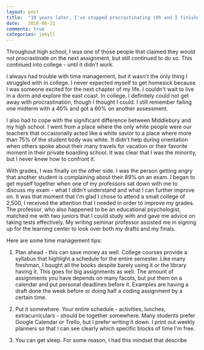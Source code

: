 ```yaml
---
layout: post
title:  "19 years later, I've stopped procrastinating (Oh and I finished my first year at college!)"
date:   2016-06-21 
comments: true
categories: jekyll
---
```


Throughout high school, I was one of those people that claimed they would not procrastinate on the next assignment, but still continued to do so. This continued into college - until it didn't work.

I always had trouble with time management, but it wasn't the only thing I struggled with in college. I never expected myself to get homesick because I was someone excited for the next chapter of my life. I couldn't wait to live in a dorm and explore the east coast. In college, I definitely could not get away with procrastination, though I thought I could. I still remember failing one midterm with a 40% and got a 60% on another assessment. 

I also had to cope with the significant difference between Middlebury and my high school. I went from a place where the only white people were our teachers that occasionally acted like a white savior to a place where more than 75% of the student body was white. It didn't help during orientation when others spoke about their many travels for vacation or their favorite moment in their private boarding school. It was clear that I was the minority, but I never knew how to confront it. 

With grades, I was finally on the other side. I was the person getting angry that another student is complaining about their 89% on an exam. I began to get myself together when one of my professors sat down with me to discuss my exam - what I didn't understand and what I can further improve on. It was that moment that I'm glad I chose to attend a small college of 2,500, I received the attention that I needed in order to improve my grades. The professor, who also happened to be an educational psychologist, matched me with two juniors that I could study with and gave me advice on taking tests effectively. My writing seminar professor assisted me in signing up for the learning center to look over both my drafts and my finals.

Here are some time management tips:

1) Plan ahead - this can save money as well. College courses provide a syllabus that highlight a schedule for the entire semester. Like many freshman, I bought all the books despite barely using it or the library having it. This goes for big assignments as well. The amount of assignments you have depends on many facots, but put them on a calendar and put personal deadlines before it. Examples are having a draft done the week before or doing half a coding assignment by a certain time. 

2) Put it somewhere. Your entire schedule - activities, lunches, extracurriculars - should be together somewhere. Many students prefer Google Calendar or Trello, but I prefer writing it down. I print out weekly planners so that I can see clearly which specific blocks of time I'm free.

3) You can get sleep. For some reason, I had this mindset that describe



